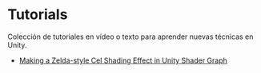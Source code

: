 
# Tutorials

Colección de tutoriales en vídeo o texto para aprender nuevas técnicas en Unity.
- [Making a Zelda-style Cel Shading Effect in Unity Shader Graph](https://www.youtube.com/watch?v=lUmRJRrZfGc)
